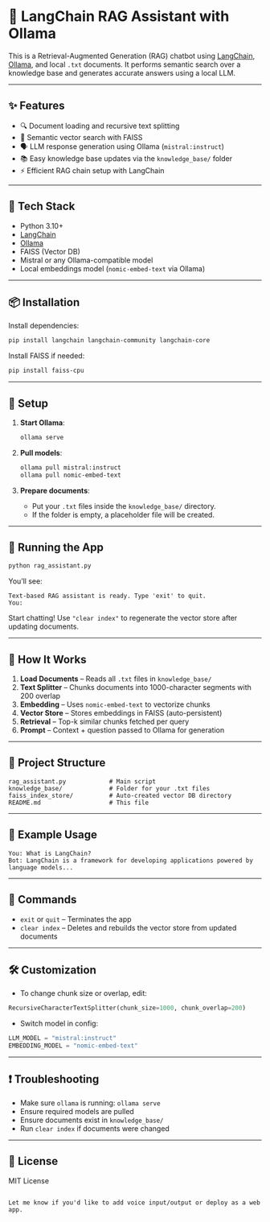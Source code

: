 
# 🧠 LangChain RAG Assistant with Ollama

This is a Retrieval-Augmented Generation (RAG) chatbot using [LangChain](https://www.langchain.com/), [Ollama](https://ollama.com), and local `.txt` documents. It performs semantic search over a knowledge base and generates accurate answers using a local LLM.

---

## ✨ Features

- 🔍 Document loading and recursive text splitting
- 🧠 Semantic vector search with FAISS
- 🗣️ LLM response generation using Ollama (`mistral:instruct`)
- 📚 Easy knowledge base updates via the `knowledge_base/` folder
- ⚡ Efficient RAG chain setup with LangChain

---

## 🧩 Tech Stack

- Python 3.10+
- [LangChain](https://python.langchain.com/)
- [Ollama](https://ollama.com/)
- FAISS (Vector DB)
- Mistral or any Ollama-compatible model
- Local embeddings model (`nomic-embed-text` via Ollama)

---

## 📦 Installation

Install dependencies:

```bash
pip install langchain langchain-community langchain-core
````

Install FAISS if needed:

```bash
pip install faiss-cpu
```

---

## 🔧 Setup

1. **Start Ollama**:

   ```bash
   ollama serve
   ```

2. **Pull models**:

   ```bash
   ollama pull mistral:instruct
   ollama pull nomic-embed-text
   ```

3. **Prepare documents**:

   * Put your `.txt` files inside the `knowledge_base/` directory.
   * If the folder is empty, a placeholder file will be created.

---

## 🚀 Running the App

```bash
python rag_assistant.py
```

You’ll see:

```text
Text-based RAG assistant is ready. Type 'exit' to quit.
You:
```

Start chatting! Use `"clear index"` to regenerate the vector store after updating documents.

---

## 🧠 How It Works

1. **Load Documents** – Reads all `.txt` files in `knowledge_base/`
2. **Text Splitter** – Chunks documents into 1000-character segments with 200 overlap
3. **Embedding** – Uses `nomic-embed-text` to vectorize chunks
4. **Vector Store** – Stores embeddings in FAISS (auto-persistent)
5. **Retrieval** – Top-k similar chunks fetched per query
6. **Prompt** – Context + question passed to Ollama for generation

---

## 📂 Project Structure

```
rag_assistant.py            # Main script
knowledge_base/             # Folder for your .txt files
faiss_index_store/          # Auto-created vector DB directory
README.md                   # This file
```

---

## 📝 Example Usage

```
You: What is LangChain?
Bot: LangChain is a framework for developing applications powered by language models...
```

---

## 🧼 Commands

* `exit` or `quit` – Terminates the app
* `clear index` – Deletes and rebuilds the vector store from updated documents

---

## 🛠️ Customization

* To change chunk size or overlap, edit:

```python
RecursiveCharacterTextSplitter(chunk_size=1000, chunk_overlap=200)
```

* Switch model in config:

```python
LLM_MODEL = "mistral:instruct"
EMBEDDING_MODEL = "nomic-embed-text"
```

---

## ❗ Troubleshooting

* Make sure `ollama` is running: `ollama serve`
* Ensure required models are pulled
* Ensure documents exist in `knowledge_base/`
* Run `clear index` if documents were changed

---

## 📄 License

MIT License

```

Let me know if you'd like to add voice input/output or deploy as a web app.
```
